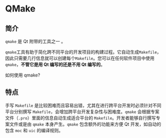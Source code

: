 # QMake

## 简介

`qmake` 是 Qt 附带的工具之一 。

`qmake`工具有助于简化跨不同平台的开发项目的构建过程。它自动生成`Makefile`，因此只需要几行信息就可以创建每个`Makefile`。您可以在任何软件项目中使用`qmake`，**不管它是用 Qt 编写的还是不用 Qt 编写的**。

如何使用 qmake?

## 特点

手写 `Makefile` 是比较困难而且容易出错，尤其在进行跨平台开发时必须针对不同平台分别撰写 `Makefile`，会增加跨平台开发复杂性与困难度。`qmake` 会根据专案文件（`.pro`）里面的信息自动生成适合平台的 `Makefile`。开发者能够自行撰写专案文件或是由 `qmake` 本身产生。`qmake` 包含额外的功能来方便 Qt 开发，如自动的包含 `moc` 和 `uic` 的编译规则。
